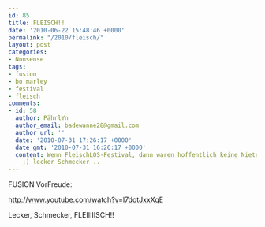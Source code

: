 ```yaml
---
id: 85
title: FLEISCH!!
date: '2010-06-22 15:48:46 +0000'
permalink: "/2010/fleisch/"
layout: post
categories:
- Nonsense
tags:
- fusion
- bo marley
- festival
- fleisch
comments:
- id: 58
  author: PährlYn
  author_email: badewanne28@gmail.com
  author_url: ''
  date: '2010-07-31 17:26:17 +0000'
  date_gmt: '2010-07-31 16:26:17 +0000'
  content: Wenn FleischLOS-Festival, dann waren hoffentlich keine Nieten dabei, hehe
    ;) lecker Schmecker ..
---
```

FUSION VorFreude:

<http://www.youtube.com/watch?v=l7dotJxxXqE>

Lecker, Schmecker, FLEIIIIISCH!!